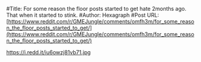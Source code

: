 #Title: For some reason the floor posts started to get hate 2months ago. That when it started to stink.
#Author: Hexagraph
#Post URL: [https://www.reddit.com/r/GMEJungle/comments/omfh3m/for_some_reason_the_floor_posts_started_to_get/](https://www.reddit.com/r/GMEJungle/comments/omfh3m/for_some_reason_the_floor_posts_started_to_get/)


https://i.redd.it/iu6owzj81vb71.jpg